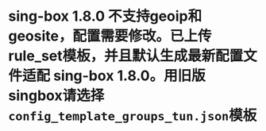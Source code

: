 # sing-box 1.8.0 不支持geoip和geosite，配置需要修改。已上传rule_set模板，并且默认生成最新配置文件适配 sing-box 1.8.0。用旧版singbox请选择`config_template_groups_tun.json`模板
